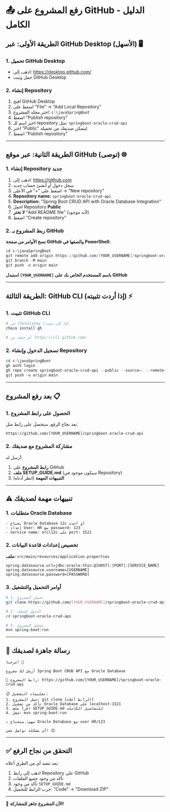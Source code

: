 # 📤 رفع المشروع على GitHub - الدليل الكامل

## الطريقة الأولى: عبر GitHub Desktop (الأسهل) 🖥️

### 1. تحميل GitHub Desktop
- اذهب إلى: https://desktop.github.com/
- حمل وثبت GitHub Desktop

### 2. إنشاء Repository
1. افتح GitHub Desktop
2. اضغط على "File" → "Add Local Repository"
3. اختر مجلد المشروع: `c:\javaSpringBoot`
4. اضغط "Publish repository"
5. اختر اسم للـ repository مثل: `springboot-oracle-crud-api`
6. اختر "Public" ليتمكن صديقك من تحميله
7. اضغط "Publish repository"

---

## الطريقة الثانية: عبر موقع GitHub (توصى) 🌐

### 1. إنشاء Repository جديد
1. اذهب إلى: https://github.com
2. سجل دخول أو أنشئ حساب جديد
3. اضغط على "+" في الأعلى → "New repository"
4. **Repository name:** `springboot-oracle-crud-api`
5. **Description:** "Spring Boot CRUD API with Oracle Database Integration"
6. اجعل Repository **Public**
7. **لا تختر** "Add README file" (لأنه موجود)
8. اضغط "Create repository"

### 2. ربط المشروع بـ GitHub
**نسخ الأوامر من صفحة GitHub والصقها في PowerShell:**

```powershell
cd c:\javaSpringBoot
git remote add origin https://github.com/[YOUR_USERNAME]/springboot-oracle-crud-api.git
git branch -M main
git push -u origin main
```

**استبدل `[YOUR_USERNAME]` باسم المستخدم الخاص بك على GitHub**

---

## الطريقة الثالثة: GitHub CLI (إذا أردت تثبيته) ⚡

### 1. تثبيت GitHub CLI
```powershell
# عبر Chocolatey (إذا كان مثبت)
choco install gh

# أو حمله من: https://cli.github.com/
```

### 2. تسجيل الدخول وإنشاء Repository
```powershell
cd c:\javaSpringBoot
gh auth login
gh repo create springboot-oracle-crud-api --public --source=. --remote=origin
git push -u origin main
```

---

## بعد رفع المشروع 📋

### 1. الحصول على رابط المشروع
بعد نجاح الرفع، ستحصل على رابط مثل:
```
https://github.com/[YOUR_USERNAME]/springboot-oracle-crud-api
```

### 2. مشاركة المشروع مع صديقك
أرسل له:
1. **رابط المشروع** على GitHub
2. **ملف SETUP_GUIDE.md** (سيكون موجود في Repository)
3. **التنبيهات المهمة** (انظر أدناه)

---

## ⚠️ تنبيهات مهمة لصديقك

### 1. متطلبات Oracle Database
```
- يحتاج Oracle Database 12c أو أحدث
- إعداد User: HR مع password: 123
- Service name: orcl12c على port: 1521
```

### 2. تخصيص إعدادات قاعدة البيانات
**ملف:** `src/main/resources/application.properties`
```properties
spring.datasource.url=jdbc:oracle:thin:@[HOST]:[PORT]:[SERVICE_NAME]
spring.datasource.username=[USERNAME]
spring.datasource.password=[PASSWORD]
```

### 3. أوامر التحميل والتشغيل
```bash
# 1. تحميل المشروع
git clone https://github.com/[YOUR_USERNAME]/springboot-oracle-crud-api.git

# 2. الدخول للمجلد
cd springboot-oracle-crud-api

# 3. تشغيل المشروع
mvn spring-boot:run
```

---

## 📝 رسالة جاهزة لصديقك

```
مرحباً! 👋

أرسل لك مشروع Spring Boot CRUD API مع Oracle Database

🔗 رابط المشروع: https://github.com/[YOUR_USERNAME]/springboot-oracle-crud-api

📋 تعليمات التشغيل:
1. حمل المشروع: git clone [الرابط أعلاه]
2. تأكد من تشغيل Oracle Database على localhost:1521
3. اقرأ ملف SETUP_GUIDE.md للتفاصيل الكاملة
4. شغل: mvn spring-boot:run

⚠️ مهم: ستحتاج Oracle Database مع user HR/123

أي مشكلة تواصل معي! 😊
```

---

## ✅ التحقق من نجاح الرفع

بعد تنفيذ أي من الطرق أعلاه:
1. اذهب إلى رابط Repository على GitHub
2. تأكد من وجود جميع الملفات
3. تأكد من وجود `SETUP_GUIDE.md`
4. جرب الرابط للتحميل: "Code" → "Download ZIP"

---

🎉 **الآن المشروع جاهز للمشاركة!**
